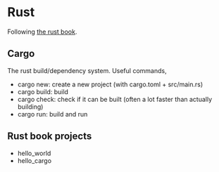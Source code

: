 # Rust

Following [the rust book](https://doc.rust-lang.org/book/).

## Cargo

The rust build/dependency system. Useful commands,

* cargo new: create a new project (with cargo.toml + src/main.rs)
* cargo build: build
* cargo check: check if it can be built (often a lot faster than actually building)
* cargo run: build and run

## Rust book projects

* hello_world
* hello_cargo
